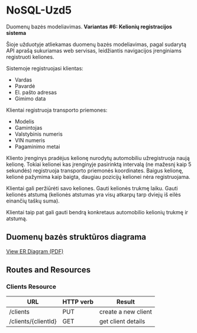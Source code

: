 # NoSQL-Uzd5

Duomenų bazės modeliavimas. **Variantas #6: Kelionių registracijos sistema**

Šioje užduotyje atliekamas duomenų bazės modeliavimas, pagal sudarytą API aprašą sukuriamas web servisas, leidžiantis navigacijos įrenginiams registruoti keliones.

Sistemoje registruojasi klientas:
- Vardas  
- Pavardė  
- El. pašto adresas  
- Gimimo data  

Klientai registruoja transporto priemones:
- Modelis
- Gamintojas
- Valstybinis numeris
- VIN numeris
- Pagaminimo metai

Kliento įrenginys pradėjus kelionę nurodytų automobiliu užregistruoja naują kelionę. Tokiai kelionei kas įrenginyje pasirinktą intervalą (ne mažesnį kaip 5 sekundės) registruoja transporto priemonės koordinates. Baigus kelionę, kelionė pažymima kaip baigta, daugiau pozicijų kelionei nėra registruojama.

Klientai gali peržiūrėti savo keliones. Gauti kelionės trukmę laiku. Gauti kelionės atstumą (kelionės atstumas yra visų atkarpų tarp dviejų iš eilės einančių taškų suma).

Klientai taip pat gali gauti bendrą konkretaus automobilio kelionių trukmę ir atstumą.

## Duomenų bazės struktūros diagrama
[View ER Diagram (PDF)](https://raw.githubusercontent.com/evelinavait/NoSQL-Uzd5/master/images/ER-diagram.pdf)



## Routes and Resources
### Clients Resource
|URL|HTTP verb|Result|
|---|---|---|
/clients|PUT|create a new client|
/clients/{clientId}|GET|get client details|

